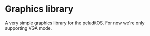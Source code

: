 # Graphics library

A very simple graphics library for the peluditOS. For now we're only supporting VGA mode.
